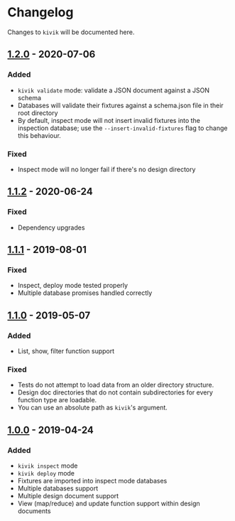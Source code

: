 # Changelog

Changes to `kivik` will be documented here.

## [1.2.0] - 2020-07-06

### Added

- `kivik validate` mode: validate a JSON document against a JSON schema
- Databases will validate their fixtures against a schema.json file in their root directory
- By default, inspect mode will not insert invalid fixtures into the inspection database; use the `--insert-invalid-fixtures` flag to change this behaviour.

### Fixed

- Inspect mode will no longer fail if there's no design directory

## [1.1.2] - 2020-06-24

### Fixed

- Dependency upgrades

## [1.1.1] - 2019-08-01

### Fixed

- Inspect, deploy mode tested properly
- Multiple database promises handled correctly

## [1.1.0] - 2019-05-07

### Added

- List, show, filter function support

### Fixed

- Tests do not attempt to load data from an older directory structure.
- Design doc directories that do not contain subdirectories for every function type are loadable.
- You can use an absolute path as `kivik`'s argument.

## [1.0.0] - 2019-04-24

### Added

- `kivik inspect` mode
- `kivik deploy` mode
- Fixtures are imported into inspect mode databases
- Multiple databases support
- Multiple design document support
- View (map/reduce) and update function support within design documents

[1.2.0]: https://github.com/crkn-rcdr/kivik/releases/tag/v1.2.0
[1.1.2]: https://github.com/crkn-rcdr/kivik/releases/tag/v1.1.2
[1.1.1]: https://github.com/crkn-rcdr/kivik/releases/tag/v1.1.1
[1.1.0]: https://github.com/crkn-rcdr/kivik/releases/tag/v1.1.0
[1.0.0]: https://github.com/crkn-rcdr/kivik/releases/tag/v1.0.0
